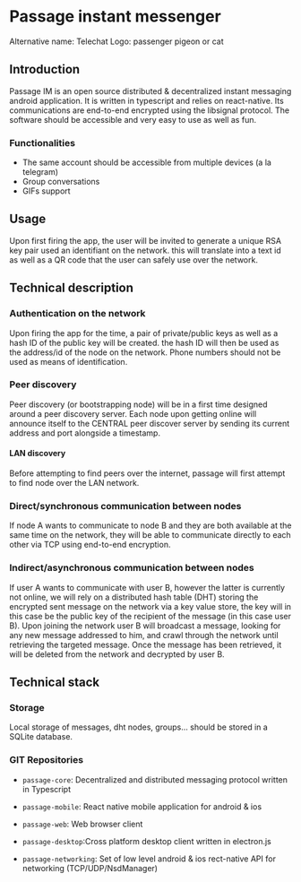 # Passage instant messenger

Alternative name: Telechat
Logo: passenger pigeon or cat

## Introduction
Passage IM is an open source distributed & decentralized instant messaging android application. It is written in typescript and relies on react-native. Its communications are end-to-end encrypted using the libsignal protocol.
The software should be accessible and very easy to use as well as fun.

### Functionalities
* The same account should be accessible from multiple devices (a la telegram)
* Group conversations
* GIFs support

## Usage
Upon first firing the app, the user will be invited to generate a unique RSA key pair used an identifiant on the network. this will translate into a text id as well as a QR code that the user can safely use over the network.


## Technical description

### Authentication on the network 
Upon firing the app for the time, a pair of private/public keys as well as a hash ID of the public key will be created. the hash ID will then be used as the address/id of the node on the network. Phone numbers should not be used as means of identification.

### Peer discovery
Peer discovery (or bootstrapping node) will be in a first time designed around a peer discovery server. Each node upon getting online will announce itself to the CENTRAL peer discover server by sending its current address and port alongside a timestamp.

#### LAN discovery
Before attempting to find peers over the internet, passage will first attempt to find node over the LAN network.

### Direct/synchronous communication between nodes
If node A wants to communicate to node B and they are both available at the same time on the network, they will be able to communicate directly to each other via TCP using end-to-end encryption.

### Indirect/asynchronous communication between nodes
If user A wants to communicate with user B, however the latter is currently not online, we will rely on a distributed hash table (DHT) storing the encrypted sent message on the network via a key value store, the key will in this case be the public key of the recipient of the message (in this case user B). 
Upon joining the network user B will broadcast a message, looking for any new message addressed to him, and crawl through the network until retrieving the targeted message. 
Once the message has been retrieved, it will be deleted from the network and decrypted by user B.

## Technical stack

### Storage
Local storage of messages, dht nodes, groups...  should be stored in a SQLite database.

### GIT Repositories

* `passage-core`: Decentralized and distributed messaging protocol written in Typescript

* `passage-mobile`: React native mobile application for android & ios

* `passage-web`: Web browser client

* `passage-desktop`:Cross platform desktop client written in electron.js

* `passage-networking`: Set of low level android & ios rect-native API for networking (TCP/UDP/NsdManager)
